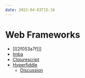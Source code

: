 ```yaml
---
date: 2022-04-03T15:18
---
```


# Web Frameworks

- [[[2f053a7f]]]
- [Imba](https://imba.io)
- [Clojurescript](https://clojurescript.org/index)
- [Hyperfiddle](https://www.hyperfiddle.net/)
  - [Discussion](https://news.ycombinator.com/item?id=28630209)
